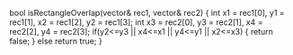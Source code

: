 bool isRectangleOverlap(vector<int>& rec1, vector<int>& rec2) {
int x1 = rec1[0], y1 = rec1[1], x2 = rec1[2], y2 = rec1[3];
int x3 = rec2[0], y3 = rec2[1], x4 = rec2[2], y4 = rec2[3];
if(y2<=y3 || x4<=x1 || y4<=y1 || x2<=x3) {
return false;
}
else return true;
}